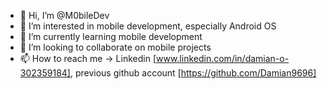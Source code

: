 - 👋 Hi, I’m @M0bileDev
- 👀 I’m interested in mobile development, especially Android OS
- 🌱 I’m currently learning mobile development
- 💞️ I’m looking to collaborate on mobile projects
- 📫 How to reach me -> Linkedin [www.linkedin.com/in/damian-o-302359184], previous github account [https://github.com/Damian9696]

<!---
M0bileDev/M0bileDev is a ✨ special ✨ repository because its `README.md` (this file) appears on your GitHub profile.
You can click the Preview link to take a look at your changes.
--->
